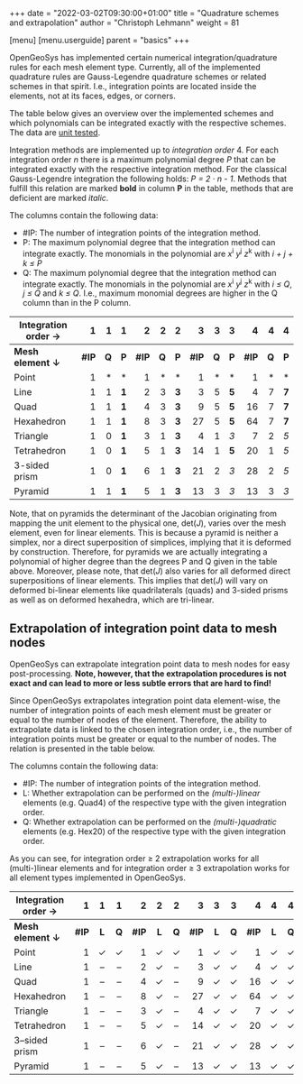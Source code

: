 +++
date = "2022-03-02T09:30:00+01:00"
title = "Quadrature schemes and extrapolation"
author = "Christoph Lehmann"
weight = 81


[menu]
  [menu.userguide]
    parent = "basics"
+++

OpenGeoSys has implemented certain numerical integration/quadrature rules for
each mesh element type. Currently, all of the implemented quadrature rules are
Gauss-Legendre quadrature schemes or related schemes in that spirit. I.e., integration points
are located inside the elements, not at its faces, edges, or corners.

The table below gives an overview over the implemented schemes and which
polynomials can be integrated exactly with the respective schemes. The data are
[unit tested](https://gitlab.opengeosys.org/ogs/ogs/-/tree/master/Tests/MathLib/TestGaussLegendreIntegration.cpp).

Integration methods are implemented up to *integration order* 4.
For each integration order *n* there is a maximum polynomial degree *P* that can be
integrated exactly with the respective integration method. For the classical
Gauss-Legendre integration the following holds: *P = 2 · n - 1*. Methods that
fulfill this relation are marked **bold** in column **P** in the table, methods
that are deficient are marked *italic*.

The columns contain the following data:

* #IP: The number of integration points of the integration method.
* P: The maximum polynomial degree that the integration method can integrate
  exactly. The monomials in the polynomial are *x*<sup>i</sup> *y*<sup>j</sup>
  *z*<sup>k</sup> with *i + j + k ≤ P*
* Q: The maximum polynomial degree that the integration method can integrate
  exactly. The monomials in the polynomial are *x*<sup>i</sup> *y*<sup>j</sup>
  *z*<sup>k</sup> with *i ≤ Q*, *j ≤ Q* and *k ≤ Q*. I.e., maximum monomial
  degrees are higher in the Q column than in the P column.

| Integration order → | 1       | 1     | 1     | 2       | 2     | 2     | 3       | 3     | 3     | 4       | 4     | 4     |
| ------------------- | ------: | ----: | ----: | ------: | ----: | ----: | ------: | ----: | ----: | ------: | ----: | ----: |
| **Mesh element ↓**  | **#IP** | **Q** | **P** | **#IP** | **Q** | **P** | **#IP** | **Q** | **P** | **#IP** | **Q** | **P** |
| Point               | 1       | \*    | \*    | 1       | \*    | \*    | 1       | \*    | \*    | 1       | \*    | \*    |
| Line                | 1       | 1     | **1** | 2       | 3     | **3** | 3       | 5     | **5** | 4       | 7     | **7** |
| Quad                | 1       | 1     | **1** | 4       | 3     | **3** | 9       | 5     | **5** | 16      | 7     | **7** |
| Hexahedron          | 1       | 1     | **1** | 8       | 3     | **3** | 27      | 5     | **5** | 64      | 7     | **7** |
| Triangle            | 1       | 0     | **1** | 3       | 1     | **3** | 4       | 1     | *3*   | 7       | 2     | *5*   |
| Tetrahedron         | 1       | 0     | **1** | 5       | 1     | **3** | 14      | 1     | **5** | 20      | 1     | *5*   |
| 3-sided prism       | 1       | 0     | **1** | 6       | 1     | **3** | 21      | 2     | *3*   | 28      | 2     | *5*   |
| Pyramid             | 1       | 1     | **1** | 5       | 1     | **3** | 13      | 3     | *3*   | 13      | 3     | *3*   |

Note, that on pyramids the determinant of the Jacobian originating from mapping the unit element to the physical one, det($J$),
varies over the mesh element, even for linear elements. This is because a pyramid is neither a simplex, nor a direct
superposition of simplices, implying that it is deformed by construction. Therefore, for pyramids we are actually integrating a
polynomial of higher degree than the degrees P and Q given in the table above. Moreover, please note, that det($J$) also varies
for all deformed direct superpositions of linear elements. This implies that det($J$) will vary on deformed bi-linear elements
like quadrilaterals (quads) and 3-sided prisms as well as on deformed hexahedra, which are tri-linear.

## Extrapolation of integration point data to mesh nodes

OpenGeoSys can extrapolate integration point data to mesh nodes for easy
post-processing. **Note, however, that the extrapolation procedures is not exact
and can lead to more or less subtle errors that are hard to find!**

Since OpenGeoSys extrapolates integration point data element-wise, the number of
integration points of each mesh element must be greater or equal to the number of nodes of the element.
Therefore, the ability to extrapolate data is linked to the chosen integration
order, i.e., the number of integration points must be greater or equal to the
number of nodes. The relation is presented in the table below.

The columns contain the following data:

* #IP: The number of integration points of the integration method.
* L:
  Whether extrapolation can be performed on the *(multi-)linear* elements (e.g. Quad4) of the
  respective type with the given integration order.
* Q:
  Whether extrapolation can be performed on the *(multi-)quadratic* elements (e.g.
  Hex20) of the respective type with the given integration order.

As you can see, for integration order ≥ 2 extrapolation works for all (multi-)linear
elements and for integration order ≥ 3 extrapolation works for all element types
implemented in OpenGeoSys.

| Integration order → | 1       | 1     | 1     | 2       | 2     | 2     | 3       | 3     | 3     | 4       | 4     | 4     |
| ------------------- | ------: | :---: | :---: | ------: | :---: | :---: | ------: | :---: | :---: | ------: | :---: | :---: |
| **Mesh element ↓**  | **#IP** | **L** | **Q** | **#IP** | **L** | **Q** | **#IP** | **L** | **Q** | **#IP** | **L** | **Q** |
| Point               | 1       |   ✓   |   ✓   | 1       |   ✓   |   ✓   | 1       |   ✓   |   ✓   | 1       |   ✓   |   ✓   |
| Line                | 1       |   –   |   –   | 2       |   ✓   |   –   | 3       |   ✓   |   ✓   | 4       |   ✓   |   ✓   |
| Quad                | 1       |   –   |   –   | 4       |   ✓   |   –   | 9       |   ✓   |   ✓   | 16      |   ✓   |   ✓   |
| Hexahedron          | 1       |   –   |   –   | 8       |   ✓   |   –   | 27      |   ✓   |   ✓   | 64      |   ✓   |   ✓   |
| Triangle            | 1       |   –   |   –   | 3       |   ✓   |   –   | 4       |   ✓   |   ✓   | 7       |   ✓   |   ✓   |
| Tetrahedron         | 1       |   –   |   –   | 5       |   ✓   |   –   | 14      |   ✓   |   ✓   | 20      |   ✓   |   ✓   |
| 3–sided prism       | 1       |   –   |   –   | 6       |   ✓   |   –   | 21      |   ✓   |   ✓   | 28      |   ✓   |   ✓   |
| Pyramid             | 1       |   –   |   –   | 5       |   ✓   |   –   | 13      |   ✓   |   ✓   | 13      |   ✓   |   ✓   |
